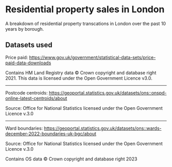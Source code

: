 # Residential property sales in London

A breakdown of residential property transcations in London over the past 10 years by borough.

## Datasets used

Price paid: https://www.gov.uk/government/statistical-data-sets/price-paid-data-downloads

Contains HM Land Registry data © Crown copyright and database right 2021. This data is licensed under the Open Government Licence v3.0.

---

Postcode centroids: https://geoportal.statistics.gov.uk/datasets/ons::onspd-online-latest-centroids/about

Source: Office for National Statistics licensed under the Open Government Licence v.3.0

---

Ward boundaries: https://geoportal.statistics.gov.uk/datasets/ons::wards-december-2022-boundaries-uk-bgc/about

Source: Office for National Statistics licensed under the Open Government Licence v.3.0

Contains OS data © Crown copyright and database right 2023